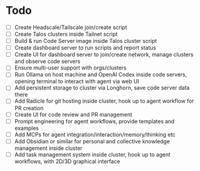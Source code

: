 # Todo

- [ ] Create Headscale/Tailscale join/create script
- [ ] Create Talos clusters inside Tailnet script
- [ ] Build & run Code Server image inside Talos cluster script
- [ ] Create dashboard server to run scripts and report status
- [ ] Create UI for dashboard server to join/create network, manage clusters and observe code servers
- [ ] Ensure multi-user support with orgs/clusters
- [ ] Run Ollama on host machine and OpenAI Codex inside code servers, opening terminal to interact with agent via web UI
- [ ] Add persistent storage to cluster via Longhorn, save code server data there
- [ ] Add Radicle for git hosting inside cluster, hook up to agent workflow for PR creation
- [ ] Create UI for code review and PR management
- [ ] Prompt engineering for agent workflows, provide templates and examples
- [ ] Add MCPs for agent integration/interaction/memory/thinking etc
- [ ] Add Obsidian or similar for personal and collective knowledge management inside cluster
- [ ] Add task management system inside cluster, hook up to agent workflows, with 2D/3D graphical interface